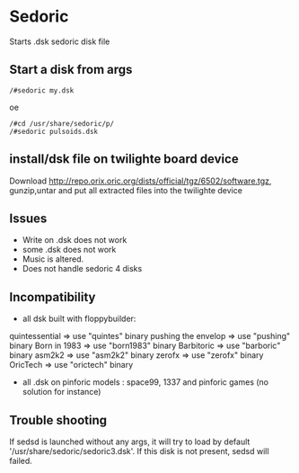 # Sedoric

Starts .dsk sedoric disk file

## Start a disk from args

```code
/#sedoric my.dsk
```

oe

```code
/#cd /usr/share/sedoric/p/
/#sedoric pulsoids.dsk
```

## install/dsk file on twilighte board device

Download http://repo.orix.oric.org/dists/official/tgz/6502/software.tgz, gunzip,untar and put all extracted files into the twilighte device

## Issues

* Write on .dsk does not work
* some .dsk does not work
* Music is altered.
* Does not handle sedoric 4 disks

## Incompatibility

* all dsk built with floppybuilder:

quintessential =>  use "quintes" binary
pushing the envelop =>  use "pushing" binary
Born in 1983 =>  use "born1983" binary
Barbitoric =>  use "barboric" binary
asm2k2 =>  use "asm2k2" binary
zerofx =>  use "zerofx" binary
OricTech =>  use "orictech" binary

* all .dsk on pinforic models : space99, 1337 and pinforic games (no solution for instance)

## Trouble shooting

If sedsd is launched without any args, it will try to load by default '/usr/share/sedoric/sedoric3.dsk'. If this disk is not present, sedsd will failed.
